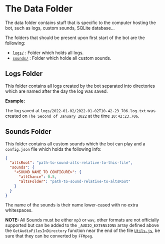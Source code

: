 # The Data Folder

The data folder contains stuff that is specific to the computer hosting the bot,
such as logs, custom sounds, SQLite database...

The folders that should be present upon first start of the bot are the following:
 - [`logs/`](#logs-folder) : Folder which holds all logs.
 - [`sounds/`](#sounds-folder) : Folder which holde all custom sounds.

## Logs Folder

This folder contains all logs created by the bot separated into directories which
are named after the day the log was saved.

**Example:**

The log saved at `logs/2022-01-02/2022-01-02T10-42-23_706.log.txt` was created
on `The Second of January 2022` at the time `10:42:23.706`.

## Sounds Folder

This folder contains all custom sounds which the bot can play and a `config.json`
file which holds the following info:

```json
{
  "altsRoot": "path-to-sound-alts-relative-to-this-file",
  "sounds": {
    "<SOUND_NAME_TO_CONFIGURE>": {
      "altChance": 0.5,
      "altsFolder": "path-to-sound-relative-to-altsRoot"
    }
  }
}
```

The name of the sounds is their name lower-cased with no extra whitespaces.

**NOTE:** All Sounds must be either `mp3` or `wav`, other formats are not officially
supported but can be added to the `_AUDIO_EXTENSIONS` array defined above the `GetAudioFilesInDirectory`
function near the end of the file [`Utils.js`](../Utils.js), be sure that they can be
converted by `FFMpeg`.
